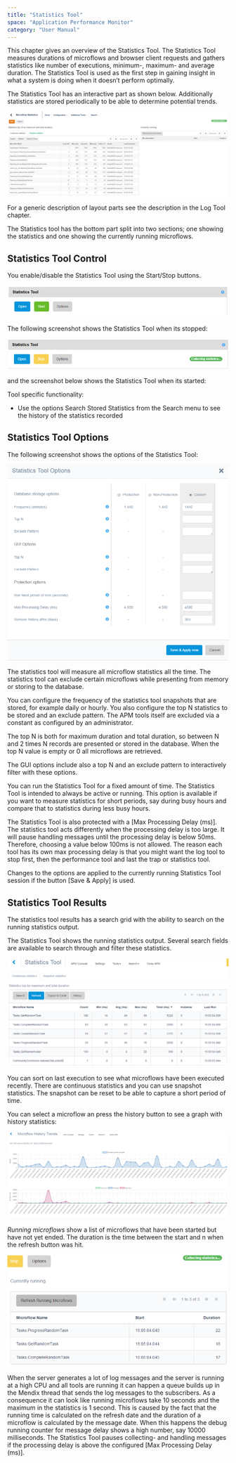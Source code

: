 ```yaml
---
title: "Statistics Tool"
space: "Application Performance Monitor"
category: "User Manual"
---
```

This chapter gives an overview of the Statistics Tool. The Statistics Tool measures durations of microflows and browser client requests and gathers statistics like number of executions, minimum-, maximum- and average duration. The Statistics Tool is used as the first step in gaining insight in what a system is doing when it doesn’t perform optimally.

The Statistics Tool has an interactive part as shown below. Additionally statistics are stored periodically to be able to determine potential trends.

 ![](attachments/19956249/20217990.png)

For a generic description of layout parts see the description in the Log Tool chapter.

The Statistics tool has the bottom part split into two sections; one showing the statistics and one showing the currently running microflows.

## Statistics Tool Control

You enable/disable the Statistics Tool using the Start/Stop buttons.

![](attachments/19956249/21725207.png)

The following screenshot shows the Statistics Tool when its stopped:

 ![](attachments/19956249/21725208.png)

 and the screenshot below shows the Statistics Tool when its started:

Tool specific functionality:

*   Use the options Search Stored Statistics from the Search menu to see the history of the statistics recorded

## Statistics Tool Options

The following screenshot shows the options of the Statistics Tool:

 ![](attachments/19956249/21725209.png)

The statistics tool will measure all microflow statistics all the time. The statistics tool can exclude certain microflows while presenting from memory or storing to the database.

You can configure the frequency of the statistics tool snapshots that are stored, for example daily or hourly. You also configure the top N statistics to be stored and an exclude pattern. The APM tools itself are excluded via a constant as configured by an administrator.

The top N is both for maximum duration and total duration, so between N and 2 times N records are presented or stored in the database. When the top N value is empty or 0 all microflows are retrieved.

The GUI options include also a top N and an exclude pattern to interactively filter with these options.

You can run the Statistics Tool for a fixed amount of time. The Statistics Tool is intended to always be active or running. This option is available if you want to measure statistics for short periods, say during busy hours and compare that to statistics during less busy hours.

The Statistics Tool is also protected with a [Max Processing Delay (ms)]. The statistics tool acts differently when the processing delay is too large. It will pause handling messages until the processing delay is below 50ms. Therefore, choosing a value below 100ms is not allowed. The reason each tool has its own max processing delay is that you might want the log tool to stop first, then the performance tool and last the trap or statistics tool.

Changes to the options are applied to the currently running Statistics Tool session if the button [Save & Apply] is used.

## Statistics Tool Results

The statistics tool results has a search grid with the ability to search on the running statistics output.

The Statistics Tool shows the running statistics output. Several search fields are available to search through and filter these statistics.

 ![](attachments/19956249/21725210.png)

You can sort on last execution to see what microflows have been executed recently. There are continuous statistics and you can use snapshot statistics. The snapshot can be reset to be able to capture a short period of time.

You can select a microflow an press the history button to see a graph with history statistics:

![](attachments/19956249/21725211.png)

_Running microflows_ show a list of microflows that have been started but have not yet ended. The duration is the time between the start and n when the refresh button was hit.

![](attachments/19956249/21725212.png)

When the server generates a lot of log messages and the server is running at a high CPU and all tools are running it can happen a queue builds up in the Mendix thread that sends the log messages to the subscribers. As a consequence it can look like running microflows take 10 seconds and the maximum in the statistics is 1 second. This is caused by the fact that the running time is calculated on the refresh date and the duration of a microflow is calculated by the message date. When this happens the debug running counter for message delay shows a high number, say 10000 milliseconds. The Statistics Tool pauses collecting- and handling messages if the processing delay is above the configured [Max Processing Delay (ms)].
